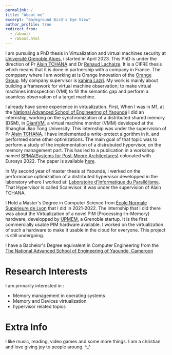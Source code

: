 ```yaml
---
permalink: /
title: "About me"
excerpt: "Background Bird's Eye View"
author_profile: true
redirect_from: 
  - /about/
  - /about.html
---
```

I am pursuiing a PhD thesis in Virtualization and virtual machines security at [Université Grenoble Alpes](https://www.univ-grenoble-alpes.fr/), i started in April 2023. This PhD is under the direction of Pr [Alain TCHANA](https://perso.ens-lyon.fr/alain.tchana/) and Dr [Renaud Lachaize](https://lig-membres.imag.fr/rlachaiz/). It is a CIFRE thesis which means that it is done in partnership with a company in France. The comppany where I am working at is Orange Innovation of the [Orange Group](https://www.linkedin.com/company/orange/). My company supervisor is [kahina Lazri](https://www.linkedin.com/in/kahina-lazri/?trk=public_profile_browsemap&originalSubdomain=fr). My work is mainly about building a framework for virtual machine observation; to make virtual machines introspection (VMI) to fill the semantic gap and perform a seamless observation of a target machine.

I already have some experience in virtualization. 
First, When I was in M1, at the [National Advanced School of Engineering of Yaoundé](https://polytechnique.cm/) I did an internship, working on the synchromization of a distributed shared memory (DSM), in [GiantVM](https://dl.acm.org/doi/10.1145/3381052.3381324), a virtual machine monitor (VMM) developed at the Shanghai Jiao Tong University. This internship was under the supervision of Pr [Alain TCHANA](). I have implemented a write-protect algorithm in it. and performed some other optimizations. The main goal of that topic was to perform  a study of the implementation of a distrubuted hypervisor, on the memory management part. This has led to a publication in a workshop named [SPMA(Systems for Post-Moore Architectures)](https://sites.google.com/view/spma22eurosys/home) colocated with Eurosys 2022. The paper is available [here](https://drive.google.com/file/d/1tVcswD44EEXhFoa0gMwYY87t5PHzHZxY/view?usp=sharing).

In My second year of master thesis at Yaoundé, i wørked on the performance optimizaition of a distributed hypervisor developped in the laboratory where I worked at: [Laboratoire d'Informatique du Parallélisme](https://www.ens-lyon.fr/LIP/). That Hypervisor is called Scalevisor. it was under the supervision of Alain TCHANA. 

I Hold a Master's Degree in Computer Science from [École Normale Supérieure de Lyon](https://www.ens-lyon.fr/en) that I did in 2021-2022. The internship that I did there was about the Virtualization of a novel PIM (Processing-In-Memory) hardware, developped by [UPMEM](), a Grenoble startup. It is the first commercially usable PIM hardware available. I worked on the virtualization of such a hardware to make it usable in the cloud for everyone. 
This project is still undergoing. 

I have a Bachelor's Degree equivalent in Computer Engineering from the [The National Advanced School of Engineering of Yaounde, Cameroon](https://www.polytechnique.cm/)


Research Interests
======
I am primarily interested in : 
- Memory management in operating systems
- Memory and Devices virtualization
- hypervisor related topics
  
Extra Info
======
I like music, reading, video games and some more things. 
I am a christian and love giving joy to people aroung. ^_^